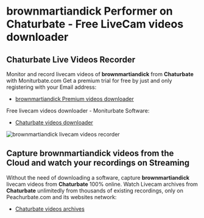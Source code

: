 # brownmartiandick Performer on Chaturbate - Free LiveCam videos downloader

## Chaturbate Live Videos Recorder

Monitor and record livecam videos of **brownmartiandick** from **Chaturbate** with Moniturbate.com
Get a premium trial for free by just and only registering with your Email address:
* [brownmartiandick Premium videos downloader](https://moniturbate.com/request-demo-licence-key.html)

Free livecam videos downloader - Moniturbate Software:
* [Chaturbate videos downloader](https://moniturbate.com/moniturbate-download-software.html)

![brownmartiandick livecam videos recorder](https://peachurnet.com/templates/moniturbate-software.png)


## Capture brownmartiandick videos from the Cloud and watch your recordings on Streaming

Without the need of downloading a software, capture **brownmartiandick** livecam videos from **Chaturbate** 100% online.
Watch Livecam archives from **Chaturbate** unlimitedly from thousands of existing recordings, only on Peachurbate.com and its websites network:
* [Chaturbate videos archives](https://peachurnet.com/)